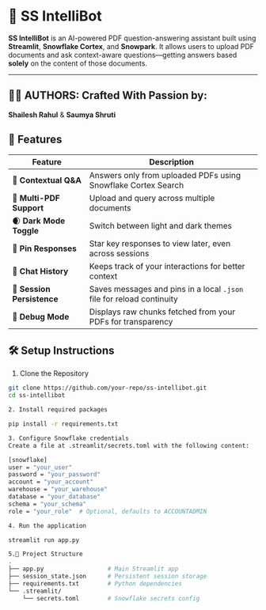 # 🤖 SS IntelliBot

**SS IntelliBot** is an AI-powered PDF question-answering assistant built using **Streamlit**, **Snowflake Cortex**, and **Snowpark**. It allows users to upload PDF documents and ask context-aware questions—getting answers based **solely** on the content of those documents.

---

## 👨‍💻 AUTHORS: Crafted With Passion by:  
**Shailesh Rahul** & **Saumya Shruti**


## 🚀 Features

| Feature                        | Description                                                                 |
|-------------------------------|-----------------------------------------------------------------------------|
| 🧠 **Contextual Q&A**         | Answers only from uploaded PDFs using Snowflake Cortex Search               |
| 📁 **Multi-PDF Support**       | Upload and query across multiple documents                                  |
| 🌒 **Dark Mode Toggle**        | Switch between light and dark themes                                        |
| 📌 **Pin Responses**           | Star key responses to view later, even across sessions                      |
| 💬 **Chat History**            | Keeps track of your interactions for better context                         |
| 💾 **Session Persistence**     | Saves messages and pins in a local `.json` file for reload continuity       |
| 🐞 **Debug Mode**              | Displays raw chunks fetched from your PDFs for transparency                 |



## 🛠️ Setup Instructions

1. Clone the Repository

```bash
git clone https://github.com/your-repo/ss-intellibot.git
cd ss-intellibot

2. Install required packages

pip install -r requirements.txt

3. Configure Snowflake credentials
Create a file at .streamlit/secrets.toml with the following content:

[snowflake]
user = "your_user"
password = "your_password"
account = "your_account"
warehouse = "your_warehouse"
database = "your_database"
schema = "your_schema"
role = "your_role"  # Optional, defaults to ACCOUNTADMIN

4. Run the application

streamlit run app.py

5.🧾 Project Structure
.
├── app.py                  # Main Streamlit app
├── session_state.json      # Persistent session storage
├── requirements.txt        # Python dependencies
└── .streamlit/
    └── secrets.toml        # Snowflake secrets config




